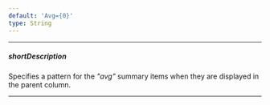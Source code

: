 ```yaml
---
default: 'Avg={0}'
type: String
---
```

---
##### shortDescription
Specifies a pattern for the *"avg"* summary items when they are displayed in the parent column.

---
